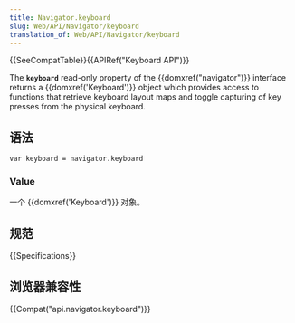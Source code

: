```yaml
---
title: Navigator.keyboard
slug: Web/API/Navigator/keyboard
translation_of: Web/API/Navigator/keyboard
---
```

{{SeeCompatTable}}{{APIRef("Keyboard API")}}

The **`keyboard`** read-only property of the {{domxref("navigator")}} interface returns a {{domxref('Keyboard')}} object which provides access to functions that retrieve keyboard layout maps and toggle capturing of key presses from the physical keyboard.

## 语法

```plain
var keyboard = navigator.keyboard
```

### Value

一个 {{domxref('Keyboard')}} 对象。

## 规范

{{Specifications}}

## 浏览器兼容性

{{Compat("api.navigator.keyboard")}}

